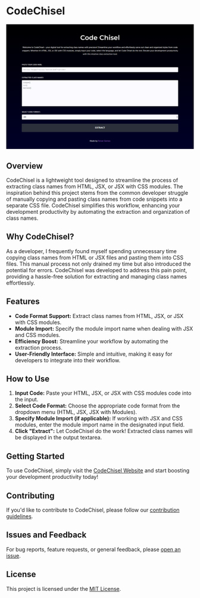 # CodeChisel

![CodeChisel](./screenshot.png)

## Overview

CodeChisel is a lightweight tool designed to streamline the process of extracting class names from HTML, JSX, or JSX with CSS modules. The inspiration behind this project stems from the common developer struggle of manually copying and pasting class names from code snippets into a separate CSS file. CodeChisel simplifies this workflow, enhancing your development productivity by automating the extraction and organization of class names.

## Why CodeChisel?

As a developer, I frequently found myself spending unnecessary time copying class names from HTML or JSX files and pasting them into CSS files. This manual process not only drained my time but also introduced the potential for errors. CodeChisel was developed to address this pain point, providing a hassle-free solution for extracting and managing class names effortlessly.

## Features

- **Code Format Support:** Extract class names from HTML, JSX, or JSX with CSS modules.
- **Module Import:** Specify the module import name when dealing with JSX and CSS modules.
- **Efficiency Boost:** Streamline your workflow by automating the extraction process.
- **User-Friendly Interface:** Simple and intuitive, making it easy for developers to integrate into their workflow.

## How to Use

1. **Input Code:** Paste your HTML, JSX, or JSX with CSS modules code into the input.
2. **Select Code Format:** Choose the appropriate code format from the dropdown menu (HTML, JSX, JSX with Modules).
3. **Specify Module Import (if applicable):** If working with JSX and CSS modules, enter the module import name in the designated input field.
4. **Click "Extract":** Let CodeChisel do the work! Extracted class names will be displayed in the output textarea.

## Getting Started

To use CodeChisel, simply visit the [CodeChisel Website](https://code-chisel.vercel.app/) and start boosting your development productivity today!

## Contributing

If you'd like to contribute to CodeChisel, please follow our [contribution guidelines](CONTRIBUTING.md).

## Issues and Feedback

For bug reports, feature requests, or general feedback, please [open an issue](https://github.com/RGomes98/codechisel/issues).

## License

This project is licensed under the [MIT License](LICENSE.md).
